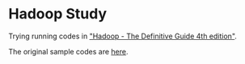 # Hadoop Study

Trying running codes in ["Hadoop - The Definitive Guide 4th edition"](http://shop.oreilly.com/product/0636920033448.do).

The original sample codes are [here](https://github.com/tomwhite/hadoop-book).